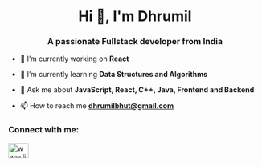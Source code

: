 <h1 align="center">Hi 👋, I'm Dhrumil</h1>
<h3 align="center">A passionate Fullstack developer from India</h3>

- 🔭 I’m currently working on **React**

- 🌱 I’m currently learning **Data Structures and Algorithms**

- 💬 Ask me about **JavaScript, React, C++, Java, Frontend and Backend**

- 📫 How to reach me **dhrumilbhut@gmail.com**

<h3 align="left">Connect with me:</h3>
<p align="left">
<a href="https://www.linkedin.com/in/dhrumil-bhut-921999215/" target="blank"><img align="center" src="https://raw.githubusercontent.com/rahuldkjain/github-profile-readme-generator/master/src/images/icons/Social/linked-in-alt.svg" alt="www.linkedin.com/in/keval-rabadiya-496842203" height="30" width="40" /></a>
</p>
